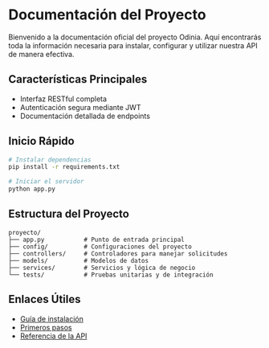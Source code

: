 # Documentación del Proyecto

Bienvenido a la documentación oficial del proyecto Odinia. Aquí encontrarás toda la información necesaria para instalar, configurar y utilizar nuestra API de manera efectiva.

## Características Principales

- Interfaz RESTful completa
- Autenticación segura mediante JWT
- Documentación detallada de endpoints

## Inicio Rápido

```bash
# Instalar dependencias
pip install -r requirements.txt

# Iniciar el servidor
python app.py
```

## Estructura del Proyecto

```
proyecto/
├── app.py           # Punto de entrada principal
├── config/          # Configuraciones del proyecto
├── controllers/     # Controladores para manejar solicitudes
├── models/          # Modelos de datos
├── services/        # Servicios y lógica de negocio
└── tests/           # Pruebas unitarias y de integración
```

## Enlaces Útiles

- [Guía de instalación](guia/instalacion.md)
- [Primeros pasos](guia/primeros-pasos.md)
- [Referencia de la API](api/overview.md)
